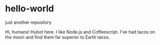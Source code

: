 # hello-world
just another repository

Hi, humans!
Hubot here. I like Node.js and Coffeescript.
I've had tacos on the moon and find them far superior to Earth tacos.

